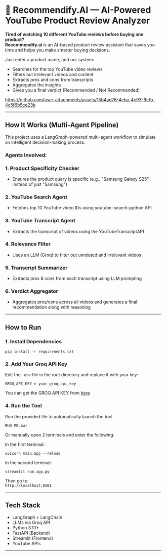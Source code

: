 # 🤖 Recommendify.AI — AI-Powered YouTube Product Review Analyzer

**Tired of watching 10 different YouTube reviews before buying one product?**  
**Recommendify.ai** is an AI-based product review assistant that saves you time and helps you make smarter buying decisions.


Just enter a product name, and our system:

- Searches for the top YouTube video reviews  
- Filters out irrelevant videos and content  
- Extracts pros and cons from transcripts  
- Aggregates the insights  
- Gives you a final verdict (Recommended / Not Recommended)  


https://github.com/user-attachments/assets/15b4ad76-4cba-4c93-9cfb-4c5f6b5ce23b


---

## How It Works (Multi-Agent Pipeline)

This project uses a LangGraph-powered multi-agent workflow to simulate an intelligent decision-making process.

### Agents Involved:

### 1. Product Specificity Checker  
   - Ensures the product query is specific (e.g., "Samsung Galaxy S25" instead of just "Samsung")

### 2. YouTube Search Agent  
   - Fetches top 10 YouTube video IDs using youtube-search-python API

### 3. YouTube Transcript Agent  
   - Extracts the transcript of videos using the YouTubeTranscriptAPI

### 4. Relevance Filter  
   - Uses an LLM (Groq) to filter out unrelated and irrelevant videos

### 5. Transcript Summarizer  
   - Extracts pros & cons from each transcript using LLM prompting

### 6. Verdict Aggregator  
   - Aggregates pros/cons across all videos and generates a final recommendation along with reasoning

---
## How to Run

### 1. Install Dependencies

```
pip install -r requirements.txt
```

### 2. Add Your Groq API Key

Edit the `.env` file in the root directory and replace it with your key:

```
GROQ_API_KEY = your_groq_api_key
```

You can get the GROQ API KEY from [here](https://console.groq.com/keys)

### 4. Run the Tool

Run the provided file to automatically launch the tool
```
RUN ME.bat
```

Or manually open 2 terminals and enter the following:

In the first terminal:

```
uvicorn main:app --reload
```

In the second terminal:

```
streamlit run app.py
```

Then go to:  
`http://localhost:8501`

---
## Tech Stack

- LangGraph + LangChain
- LLMs via Groq API
- Python 3.10+
- FastAPI (Backend)
- Streamlit (Frontend)
- YouTube APIs

---
